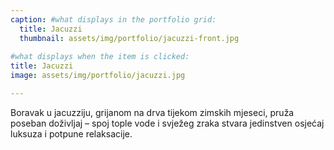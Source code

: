 ```yaml
---
caption: #what displays in the portfolio grid:
  title: Jacuzzi
  thumbnail: assets/img/portfolio/jacuzzi-front.jpg
  
#what displays when the item is clicked:
title: Jacuzzi
image: assets/img/portfolio/jacuzzi.jpg

---
```

Boravak u jacuzziju, grijanom na drva tijekom zimskih mjeseci, pruža poseban doživljaj – spoj tople vode i svježeg zraka stvara jedinstven osjećaj luksuza i potpune relaksacije.
